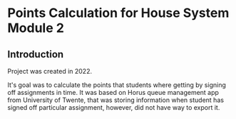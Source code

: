 # Points Calculation for House System Module 2

## Introduction
Project was created in 2022. 

It's goal was to calculate the points that students where getting by signing off assignments in time. It was based on Horus queue management app from University of Twente, that was storing information when student has signed off particular assignment, however, did not have way to export it. 